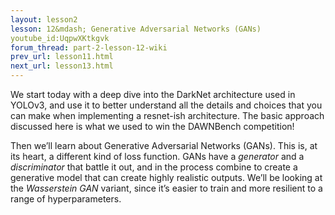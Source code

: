 ```yaml
---
layout: lesson2
lesson: 12&mdash; Generative Adversarial Networks (GANs)
youtube_id:UqpwXKtkgvk
forum_thread: part-2-lesson-12-wiki
prev_url: lesson11.html
next_url: lesson13.html
---
```


We start today with a deep dive into the DarkNet architecture used in YOLOv3, and use it to better understand all the details and choices that you can make when implementing a resnet-ish architecture. The basic approach discussed here is what we used to win the DAWNBench competition!

Then we’ll learn about Generative Adversarial Networks (GANs). This is, at its heart, a different kind of loss function. GANs have a *generator* and a *discriminator* that battle it out, and in the process combine to create a generative model that can create highly realistic outputs. We’ll be looking at the *Wasserstein GAN* variant, since it’s easier to train and more resilient to a range of hyperparameters.

